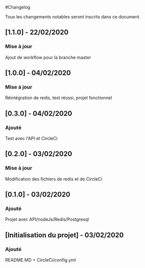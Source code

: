 #Changelog

Tous les changements notables seront inscrits dans ce document.

## [1.1.0] - 22/02/2020
### Mise à jour

Ajout de workflow pour la branche master

## [1.0.0] - 04/02/2020
### Mise à jour

Réintégration de redis, test réussi, projet fonctionnel

## [0.3.0] - 04/02/2020
### Ajouté

Test avec l'API et CircleCi

## [0.2.0] - 03/02/2020
### Mise à jour

Modification des fichiers de redis et de CircleCi 


## [0.1.0] - 03/02/2020
### Ajouté

Projet avec API/nodeJs/Redis/Postgresql


## [Initialisation du projet] - 03/02/2020
### Ajouté

README.MD + CircleCi/config.yml